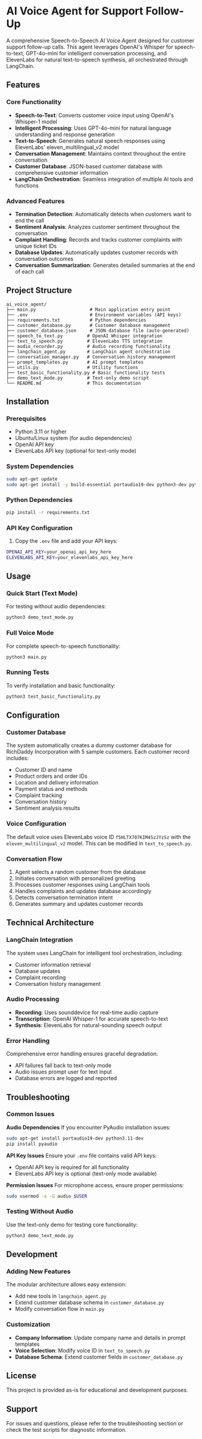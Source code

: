 # AI Voice Agent for Support Follow-Up

A comprehensive Speech-to-Speech AI Voice Agent designed for customer support follow-up calls. This agent leverages OpenAI's Whisper for speech-to-text, GPT-4o-mini for intelligent conversation processing, and ElevenLabs for natural text-to-speech synthesis, all orchestrated through LangChain.

## Features

### Core Functionality
- **Speech-to-Text**: Converts customer voice input using OpenAI's Whisper-1 model
- **Intelligent Processing**: Uses GPT-4o-mini for natural language understanding and response generation
- **Text-to-Speech**: Generates natural speech responses using ElevenLabs' eleven_multilingual_v2 model
- **Conversation Management**: Maintains context throughout the entire conversation
- **Customer Database**: JSON-based customer database with comprehensive customer information
- **LangChain Orchestration**: Seamless integration of multiple AI tools and functions

### Advanced Features
- **Termination Detection**: Automatically detects when customers want to end the call
- **Sentiment Analysis**: Analyzes customer sentiment throughout the conversation
- **Complaint Handling**: Records and tracks customer complaints with unique ticket IDs
- **Database Updates**: Automatically updates customer records with conversation outcomes
- **Conversation Summarization**: Generates detailed summaries at the end of each call

## Project Structure

```
ai_voice_agent/
├── main.py                    # Main application entry point
├── .env                       # Environment variables (API keys)
├── requirements.txt           # Python dependencies
├── customer_database.py       # Customer database management
├── customer_database.json     # JSON database file (auto-generated)
├── speech_to_text.py         # OpenAI Whisper integration
├── text_to_speech.py         # ElevenLabs TTS integration
├── audio_recorder.py         # Audio recording functionality
├── langchain_agent.py        # LangChain agent orchestration
├── conversation_manager.py   # Conversation history management
├── prompt_templates.py       # AI prompt templates
├── utils.py                  # Utility functions
├── test_basic_functionality.py # Basic functionality tests
├── demo_text_mode.py         # Text-only demo script
└── README.md                 # This documentation
```

## Installation

### Prerequisites
- Python 3.11 or higher
- Ubuntu/Linux system (for audio dependencies)
- OpenAI API key
- ElevenLabs API key (optional for text-only mode)

### System Dependencies
```bash
sudo apt-get update
sudo apt-get install -y build-essential portaudio19-dev python3-dev python3.11-dev
```

### Python Dependencies
```bash
pip install -r requirements.txt
```

### API Key Configuration
1. Copy the `.env` file and add your API keys:
```bash
OPENAI_API_KEY=your_openai_api_key_here
ELEVENLABS_API_KEY=your_elevenlabs_api_key_here
```

## Usage

### Quick Start (Text Mode)
For testing without audio dependencies:
```bash
python3 demo_text_mode.py
```

### Full Voice Mode
For complete speech-to-speech functionality:
```bash
python3 main.py
```

### Running Tests
To verify installation and basic functionality:
```bash
python3 test_basic_functionality.py
```

## Configuration

### Customer Database
The system automatically creates a dummy customer database for RichDaddy Incorporation with 5 sample customers. Each customer record includes:

- Customer ID and name
- Product orders and order IDs
- Location and delivery information
- Payment status and methods
- Complaint tracking
- Conversation history
- Sentiment analysis results

### Voice Configuration
The default voice uses ElevenLabs voice ID `f5HLTX707KIM4SzJYzSz` with the `eleven_multilingual_v2` model. This can be modified in `text_to_speech.py`.

### Conversation Flow
1. Agent selects a random customer from the database
2. Initiates conversation with personalized greeting
3. Processes customer responses using LangChain tools
4. Handles complaints and updates database accordingly
5. Detects conversation termination intent
6. Generates summary and updates customer records

## Technical Architecture

### LangChain Integration
The system uses LangChain for intelligent tool orchestration, including:
- Customer information retrieval
- Database updates
- Complaint recording
- Conversation history management

### Audio Processing
- **Recording**: Uses sounddevice for real-time audio capture
- **Transcription**: OpenAI Whisper-1 for accurate speech-to-text
- **Synthesis**: ElevenLabs for natural-sounding speech output

### Error Handling
Comprehensive error handling ensures graceful degradation:
- API failures fall back to text-only mode
- Audio issues prompt user for text input
- Database errors are logged and reported

## Troubleshooting

### Common Issues

**Audio Dependencies**
If you encounter PyAudio installation issues:
```bash
sudo apt-get install portaudio19-dev python3.11-dev
pip install pyaudio
```

**API Key Issues**
Ensure your `.env` file contains valid API keys:
- OpenAI API key is required for all functionality
- ElevenLabs API key is optional (text-only mode available)

**Permission Issues**
For microphone access, ensure proper permissions:
```bash
sudo usermod -a -G audio $USER
```

### Testing Without Audio
Use the text-only demo for testing core functionality:
```bash
python3 demo_text_mode.py
```

## Development

### Adding New Features
The modular architecture allows easy extension:
- Add new tools in `langchain_agent.py`
- Extend customer database schema in `customer_database.py`
- Modify conversation flow in `main.py`

### Customization
- **Company Information**: Update company name and details in prompt templates
- **Voice Selection**: Modify voice ID in `text_to_speech.py`
- **Database Schema**: Extend customer fields in `customer_database.py`

## License

This project is provided as-is for educational and development purposes.

## Support

For issues and questions, please refer to the troubleshooting section or check the test scripts for diagnostic information.

